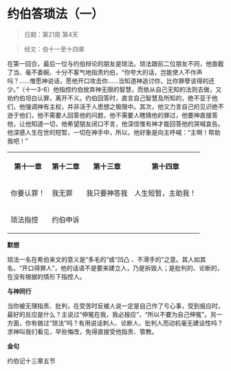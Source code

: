 # 约伯答琐法（一） 

> 日期：第21周 第4天

> 经文：伯十一至十四章

在第一回合，最后一位与约伯辩论的朋友是琐法。琐法跟前二位朋友不同，他直截了当、毫不委婉、十分不客气地指责约伯，“你夸大的话，岂能使人不作声吗？……惟愿神说话，愿他开口攻击你……当知道神追讨你，比你罪孽该得的还少。”（十一3-6）他指控约伯放弃神无限的智慧，而依从自己无知的法则去做，又劝约伯坦白认罪，离开不义。约伯回答时，直言自己智慧及所知的，绝不亚于他们，他强调神有主权，并非活于人思想之极限中。其次，他又力言自己的见识绝不逊于他们，他不需要人回答他的问题，他不需要人瞎猜他的罪过，他要神直接答他，让他知道一切，他希望朋友闭口不言，他深信惟有神才能回答他的哭喊哀告。他深感人生在世的短暂，一切在神手中，所以，他好象是向主呼喊：“主啊！帮助我吧！”

<table>
 <tbody>
  <tr>
   <th><p>第十一章</p></th>
   <th><p>第十二章</p></th>
   <th><p>第十三章</p></th>
   <th><p>第十四章</p></th>
  </tr>
  <tr>
   <td><p>你要认罪！</p></td>
   <td><p>我无罪</p></td>
   <td><p>我只要神答我</p></td>
   <td><p>人生短暂，主助我！</p></td>
  </tr>
  <tr>
   <td><p>琐法指控</p></td>
   <td colspan="3"><p>约伯申诉</p></td>
  </tr>
 </tbody>
</table>

**默想**

琐法一名在希伯来文的意义是“多毛的”或“凹凸 、不滑手的”之意。其人如其名，“开口得罪人”，他的话语不是要来建立人，乃是拆毁人；是批判的、论断的，在没有根据的情形下指控人。

**与神同行**

当你被无理指责、批判，在受苦时反被人说一定是自己作了亏心事，受到报应时，最好的反应是什么？主说过“伸冤在我，我必报应”，“所以不要为自己伸冤”。另一方面，你有做过“琐法”吗？有用说话刺人、论断人、批判人而动机毫无建设性吗？求神叫我们看见，早些悔改，免得直接受他指责、管教。

**金句**

约伯记十三章五节




